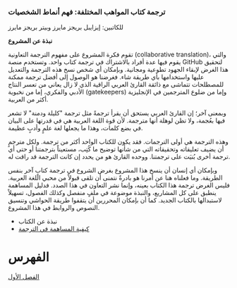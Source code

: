 ### ترجمة كتاب المواهب المختلفة: فهم أنماط الشخصيات

للكاتبين: إيزايبل بريجز مايرز وبيتر بريجز مايرز

**نبذة عن المشروع**

تقوم فكرة المشروع على مفهوم الترجمة التعاونية (collaborative translation)، والتي يقوم فيها عدة أفراد بالاشتراك في ترجمة كتاب واحد. وتستخدم منصة GitHub لتحقيق هذا الغرض لإبقاء الجهود تطوعية ومجانية. وبإمكان أي شخص نسخ هذه الترجمة والتعديل عليها واستخدامها بأي طريقة شاء. فغرضنا هو الوصول إلى أفضل ترجمة ممكنة للمصطلحات تتماشى مع ذائقة القارئ العربي الراقية الذي لا زال يعاني من تعسر النتاج الأدبي والفكري، إما من نخبوية (gatekeepers) وإما من ضلوع المترجمين في الإنجليزية أكثر من العربية.

وبمعنى آخر؛ إن القارئ العربي يستحق أن يقرأ ترجمةً مثل ترجمة "كليلة ودمنة" لا تشعر فيها بعُجمة، ولا تظن لوهلة أنها مترجمة. لأن قوة اللغة العربية هي في قدرتها على البيان في بضع كلمات، وهذا ما يجعلها لغة علمٍ وأدبٍ عظيمة. 

وهذه الترجمة هي أولى الترجمات. فقد يكون للكتاب الواحد أكثر من ترجمة. ولكل مترجمٍ أن يضيف تعليقاته وتحقيقاته التي من شأنها توضيح ما كُتِب، مستعيناً بترجمتنا أو حتى أي ترجمة أخرى بُنيَت على ترجمتنا. ووحده القارئ هو من يحدد إن كانت الترجمة قد راقت له.

وبإمكان أي إنسان أن ينسخ هذا المشروع بغرض الشروع في ترجمة كتابٍ آخر بنفس الطريقة. وما فعلناه هنا عن أمرنا هو بادرةٌ نتمنى أن تلقى قبولاً من محبي اللغة العربية. فليس الغرض ترجمة هذا الكتاب بعينه، وإنما نشر التعاون في هذا الصدد. فدليل المساهمة ينطبق على كل المشاريع، والنبذة موضوعة في ملفٍ منفصل وكذلك الفصول، تسهيلاً لاستبدالها بالكتاب الجديد. كما أن بإمكان المحررين أن يتقفوا طريقة الحواشي وتنسيق النصوص والروابط في هذا المشروع.

* نبذة عن الكتاب
* [كيفية المساهمة في الترجمة](contribution)

# الفهرس

[الفصل الأول](chapter1.md)

